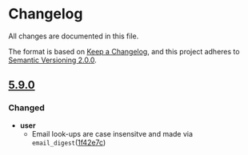 # Changelog

All changes are documented in this file.

The format is based on [Keep a Changelog](https://keepachangelog.com/en/1.0.0/),
and this project adheres to [Semantic Versioning 2.0.0](https://semver.org/).

## [5.9.0](https://github.com/PlaceOS/models/compare/v5.8.1...v5.9.0)

### Changed

* **user**
  * Email look-ups are case insensitve and made via `email_digest`([1f42e7c](https://github.com/PlaceOS/models/commit/1f42e7c))
